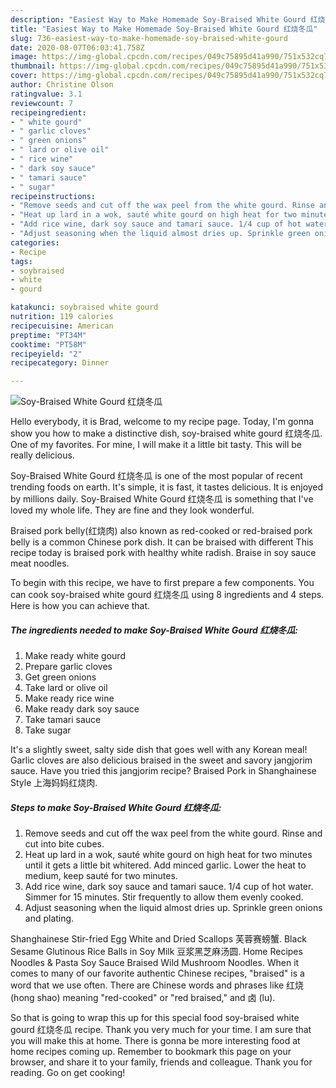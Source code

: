 ```yaml
---
description: "Easiest Way to Make Homemade Soy-Braised White Gourd 红烧冬瓜"
title: "Easiest Way to Make Homemade Soy-Braised White Gourd 红烧冬瓜"
slug: 736-easiest-way-to-make-homemade-soy-braised-white-gourd
date: 2020-08-07T06:03:41.758Z
image: https://img-global.cpcdn.com/recipes/049c75895d41a990/751x532cq70/soy-braised-white-gourd-红烧冬瓜-recipe-main-photo.jpg
thumbnail: https://img-global.cpcdn.com/recipes/049c75895d41a990/751x532cq70/soy-braised-white-gourd-红烧冬瓜-recipe-main-photo.jpg
cover: https://img-global.cpcdn.com/recipes/049c75895d41a990/751x532cq70/soy-braised-white-gourd-红烧冬瓜-recipe-main-photo.jpg
author: Christine Olson
ratingvalue: 3.1
reviewcount: 7
recipeingredient:
- " white gourd"
- " garlic cloves"
- " green onions"
- " lard or olive oil"
- " rice wine"
- " dark soy sauce"
- " tamari sauce"
- " sugar"
recipeinstructions:
- "Remove seeds and cut off the wax peel from the white gourd. Rinse and cut into bite cubes."
- "Heat up lard in a wok, sauté white gourd on high heat for two minutes until it gets a little bit whitered. Add minced garlic. Lower the heat to medium, keep sauté for two minutes."
- "Add rice wine, dark soy sauce and tamari sauce. 1/4 cup of hot water. Simmer for 15 minutes. Stir frequently to allow them evenly cooked."
- "Adjust seasoning when the liquid almost dries up. Sprinkle green onions and plating."
categories:
- Recipe
tags:
- soybraised
- white
- gourd

katakunci: soybraised white gourd 
nutrition: 119 calories
recipecuisine: American
preptime: "PT34M"
cooktime: "PT58M"
recipeyield: "2"
recipecategory: Dinner

---
```



![Soy-Braised White Gourd 红烧冬瓜](https://img-global.cpcdn.com/recipes/049c75895d41a990/751x532cq70/soy-braised-white-gourd-红烧冬瓜-recipe-main-photo.jpg)

Hello everybody, it is Brad, welcome to my recipe page. Today, I'm gonna show you how to make a distinctive dish, soy-braised white gourd 红烧冬瓜. One of my favorites. For mine, I will make it a little bit tasty. This will be really delicious.

Soy-Braised White Gourd 红烧冬瓜 is one of the most popular of recent trending foods on earth. It's simple, it is fast, it tastes delicious. It is enjoyed by millions daily. Soy-Braised White Gourd 红烧冬瓜 is something that I've loved my whole life. They are fine and they look wonderful.

Braised pork belly(红烧肉) also known as red-cooked or red-braised pork belly is a common Chinese pork dish. It can be braised with different This recipe today is braised pork with healthy white radish. Braise in soy sauce meat noodles.


To begin with this recipe, we have to first prepare a few components. You can cook soy-braised white gourd 红烧冬瓜 using 8 ingredients and 4 steps. Here is how you can achieve that.

<!--inarticleads1-->

##### The ingredients needed to make Soy-Braised White Gourd 红烧冬瓜:

1. Make ready  white gourd
1. Prepare  garlic cloves
1. Get  green onions
1. Take  lard or olive oil
1. Make ready  rice wine
1. Make ready  dark soy sauce
1. Take  tamari sauce
1. Take  sugar


It&#39;s a slightly sweet, salty side dish that goes well with any Korean meal! Garlic cloves are also delicious braised in the sweet and savory jangjorim sauce. Have you tried this jangjorim recipe? Braised Pork in Shanghainese Style 上海妈妈红烧肉. 

<!--inarticleads2-->

##### Steps to make Soy-Braised White Gourd 红烧冬瓜:

1. Remove seeds and cut off the wax peel from the white gourd. Rinse and cut into bite cubes.
1. Heat up lard in a wok, sauté white gourd on high heat for two minutes until it gets a little bit whitered. Add minced garlic. Lower the heat to medium, keep sauté for two minutes.
1. Add rice wine, dark soy sauce and tamari sauce. 1/4 cup of hot water. Simmer for 15 minutes. Stir frequently to allow them evenly cooked.
1. Adjust seasoning when the liquid almost dries up. Sprinkle green onions and plating.


Shanghainese Stir-fried Egg White and Dried Scallops 芙蓉赛螃蟹. Black Sesame Glutinous Rice Balls in Soy Milk 豆浆黑芝麻汤圆. Home Recipes Noodles &amp; Pasta Soy Sauce Braised Wild Mushroom Noodles. When it comes to many of our favorite authentic Chinese recipes, &#34;braised&#34; is a word that we use often. There are Chinese words and phrases like 红烧 (hong shao) meaning &#34;red-cooked&#34; or &#34;red braised,&#34; and 卤 (lu). 

So that is going to wrap this up for this special food soy-braised white gourd 红烧冬瓜 recipe. Thank you very much for your time. I am sure that you will make this at home. There is gonna be more interesting food at home recipes coming up. Remember to bookmark this page on your browser, and share it to your family, friends and colleague. Thank you for reading. Go on get cooking!
